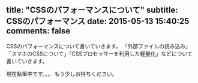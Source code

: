 title: "CSSのパフォーマンスについて"
subtitle: CSSのパフォーマンス
date: 2015-05-13 15:40:25
comments: false
---
CSSのパフォーマンスについて書いていきます。
「外部ファイルの読み込み」「スマホのCSSについて」「CSSプロセッサーを利用した軽量化」などについて書いていきます。


現在執筆中です。。。
もう少しお持ちください。
